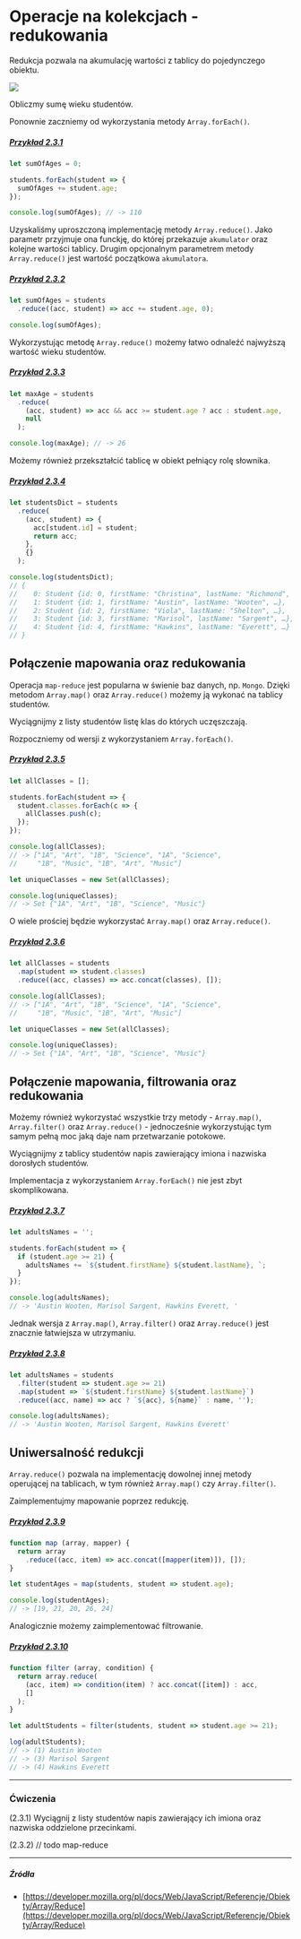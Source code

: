 # Operacje na kolekcjach - redukowania

Redukcja pozwala na akumulację wartości z tablicy do pojedynczego obiektu.

![](/assets/coll_reduce.png)

Obliczmy sumę wieku studentów.

Ponownie zaczniemy od wykorzystania metody `Array.forEach()`.

##### [Przykład 2.3.1](https://codepen.io/mmotel/pen/YQppNZ)

```js
let sumOfAges = 0;

students.forEach(student => {
  sumOfAges += student.age;
});

console.log(sumOfAges); // -> 110
```

Uzyskaliśmy uproszczoną implementację metody `Array.reduce()`. Jako parametr przyjmuje ona funckję, do której przekazuje `akumulator` oraz kolejne wartości tablicy. Drugim opcjonalnym parametrem metody `Array.reduce()` jest wartość początkowa `akumulatora`.

##### [Przykład 2.3.2](https://codepen.io/mmotel/pen/KqNNmJ)

```js
let sumOfAges = students
  .reduce((acc, student) => acc += student.age, 0);

console.log(sumOfAges);
```

Wykorzystując metodę `Array.reduce()` możemy łatwo odnaleźć najwyższą wartość wieku studentów.

##### [Przykład 2.3.3](https://codepen.io/mmotel/pen/YQppEQ)

```js
let maxAge = students
  .reduce(
    (acc, student) => acc && acc >= student.age ? acc : student.age,
    null
  );

console.log(maxAge); // -> 26
```

Możemy również przekształcić tablicę w obiekt pełniący rolę słownika. 

##### [Przykład 2.3.4](https://codepen.io/mmotel/pen/OgbbvE)

```js
let studentsDict = students
  .reduce(
    (acc, student) => { 
      acc[student.id] = student; 
      return acc; 
    }, 
    {}
  );

console.log(studentsDict);
// {
//    0: Student {id: 0, firstName: "Christina", lastName: "Richmond", …},
//    1: Student {id: 1, firstName: "Austin", lastName: "Wooten", …},
//    2: Student {id: 2, firstName: "Viola", lastName: "Shelton", …},
//    3: Student {id: 3, firstName: "Marisol", lastName: "Sargent", …},
//    4: Student {id: 4, firstName: "Hawkins", lastName: "Everett", …}
// }
```


## Połączenie mapowania oraz redukowania

Operacja `map-reduce` jest popularna w świenie baz danych, np. `Mongo`. Dzięki metodom `Array.map()` oraz `Array.reduce()` możemy ją wykonać na tablicy studentów.

Wyciągnijmy z listy studentów listę klas do których uczęszczają.

Rozpoczniemy od wersji z wykorzystaniem `Array.forEach()`.

##### [Przykład 2.3.5](https://codepen.io/mmotel/pen/OgbWze)

```js
let allClasses = [];

students.forEach(student => {
  student.classes.forEach(c => {
    allClasses.push(c);
  });
});

console.log(allClasses);
// -> ["1A", "Art", "1B", "Science", "1A", "Science", 
//     "1B", "Music", "1B", "Art", "Music"]

let uniqueClasses = new Set(allClasses);

console.log(uniqueClasses);
// -> Set {"1A", "Art", "1B", "Science", "Music"}
```

O wiele prościej będzie wykorzystać `Array.map()` oraz `Array.reduce()`.

##### [Przykład 2.3.6](https://codepen.io/mmotel/pen/MobJXp)

```js
let allClasses = students
  .map(student => student.classes)
  .reduce((acc, classes) => acc.concat(classes), []);

console.log(allClasses);
// -> ["1A", "Art", "1B", "Science", "1A", "Science", 
//     "1B", "Music", "1B", "Art", "Music"] 

let uniqueClasses = new Set(allClasses);

console.log(uniqueClasses);
// -> Set {"1A", "Art", "1B", "Science", "Music"}
```

## Połączenie mapowania, filtrowania oraz redukowania

Możemy również wykorzystać wszystkie trzy metody - `Array.map()`, `Array.filter()` oraz `Array.reduce()` - jednocześnie wykorzystując tym samym pełną moc jaką daje nam przetwarzanie potokowe.

Wyciągnijmy z tablicy studentów napis zawierający imiona i nazwiska dorosłych studentów.

Implementacja z wykorzystaniem `Array.forEach()` nie jest zbyt skomplikowana.

##### [Przykład 2.3.7](https://codepen.io/mmotel/pen/KqNaEa)

```js
let adultsNames = '';

students.forEach(student => {
  if (student.age >= 21) {
    adultsNames += `${student.firstName} ${student.lastName}, `;
  }
});

console.log(adultsNames);
// -> 'Austin Wooten, Marisol Sargent, Hawkins Everett, '
```

Jednak wersja z `Array.map()`, `Array.filter()` oraz `Array.reduce()` jest znacznie łatwiejsza w utrzymaniu.

##### [Przykład 2.3.8](https://codepen.io/mmotel/pen/owYBRJ)

```js
let adultsNames = students
  .filter(student => student.age >= 21)
  .map(student => `${student.firstName} ${student.lastName}`)
  .reduce((acc, name) => acc ? `${acc}, ${name}` : name, '');

console.log(adultsNames);
// -> 'Austin Wooten, Marisol Sargent, Hawkins Everett'
```

## Uniwersalność redukcji

`Array.reduce()` pozwala na implementację dowolnej innej metody operującej na tablicach, w tym również `Array.map()` czy `Array.filter()`.

Zaimplementujmy mapowanie poprzez redukcję.

##### [Przykład 2.3.9](https://codepen.io/mmotel/pen/OgbpmX)

```js
function map (array, mapper) {
  return array
    .reduce((acc, item) => acc.concat([mapper(item)]), []);
}

let studentAges = map(students, student => student.age);

console.log(studentAges);
// -> [19, 21, 20, 26, 24]
```

Analogicznie możemy zaimplementować filtrowanie.

##### [Przykład 2.3.10](https://codepen.io/mmotel/pen/vZyxeE)

```js
function filter (array, condition) {
  return array.reduce(
    (acc, item) => condition(item) ? acc.concat([item]) : acc, 
    []
  );
}

let adultStudents = filter(students, student => student.age >= 21);

log(adultStudents);
// -> (1) Austin Wooten
// -> (3) Marisol Sargent
// -> (4) Hawkins Everett
```

---

### Ćwiczenia

(2.3.1) Wyciągnij z listy studentów napis zawierający ich imiona oraz nazwiska oddzielone przecinkami.

(2.3.2) // todo map-reduce

---

##### Źródła

* [https://developer.mozilla.org/pl/docs/Web/JavaScript/Referencje/Obiekty/Array/Reduce](https://developer.mozilla.org/pl/docs/Web/JavaScript/Referencje/Obiekty/Array/Reduce)



